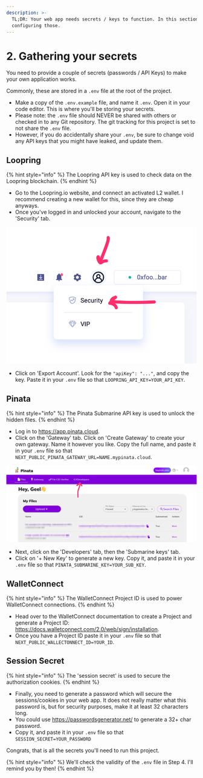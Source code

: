 ```yaml
---
description: >-
  TL;DR: Your web app needs secrets / keys to function. In this section, we are
  configuring those.
---
```


# 2. Gathering your secrets

You need to provide a couple of secrets (passwords / API Keys) to make your own application works.

Commonly, these are stored in a `.env` file at the root of the project.

- Make a copy of the `.env.example` file, and name it `.env`. Open it in your code editor. This is where you'll be storing your secrets.
- Please note: the `.env` file should NEVER be shared with others or checked in to any Git repository. The git tracking for this project is set to not share the `.env` file.
- However, if you do accidentally share your `.env`, be sure to change void any API keys that you might have leaked, and update them.

## Loopring

{% hint style="info" %}
The Loopring API key is used to check data on the Loopring blockchain.
{% endhint %}

- Go to the Loopring.io website, and connect an activated L2 wallet. I recommend creating a new wallet for this, since they are cheap anyways.
- Once you've logged in and unlocked your account, navigate to the 'Security' tab.

![](../../public/images/docs/secrets-loopring.png)

- Click on 'Export Account'. Look for the `"apiKey": "..."`, and copy the key. Paste it in your `.env` file so that `LOOPRING_API_KEY=YOUR_API_KEY`.

## Pinata

{% hint style="info" %}
The Pinata Submarine API key is used to unlock the hidden files.
{% endhint %}

- Log in to https://app.pinata.cloud.
- Click on the 'Gateway' tab. Click on 'Create Gateway' to create your own gateway. Name it however you like. Copy the full name, and paste it in your `.env` file so that `NEXT_PUBLIC_PINATA_GATEWAY_URL=NAME.mypinata.cloud`.

![](../../public/images/docs/secrets-pinata-1.png)

- Next, click on the 'Developers' tab, then the 'Submarine keys' tab.
- Click on '+ New Key' to generate a new key. Copy it, and paste it in your `.env` file so that `PINATA_SUBMARINE_KEY=YOUR_SUB_KEY`.

## WalletConnect

{% hint style="info" %}
The WalletConnect Project ID is used to power WalletConnect connections.
{% endhint %}

- Head over to the WalletConnect documentation to create a Project and generate a Project ID: https://docs.walletconnect.com/2.0/web/sign/installation.
- Once you have a Project ID paste it in your `.env` file so that `NEXT_PUBLIC_WALLECTONNECT_ID=YOUR_ID`.

## Session Secret

{% hint style="info" %}
The 'session secret' is used to secure the authorization cookies.
{% endhint %}

- Finally, you need to generate a password which will secure the sessions/cookies in your web app. It does not really matter what this password is, but for security purposes, make it at least 32 characters long.
- You could use https://passwordsgenerator.net/ to generate a 32+ char password.
- Copy it, and paste it in your `.env` file so that `SESSION_SECRET=YOUR_PASSWORD`

Congrats, that is all the secrets you'll need to run this project.

{% hint style="info" %}
We'll check the validity of the `.env` file in Step 4. I'll remind you by then!
{% endhint %}
